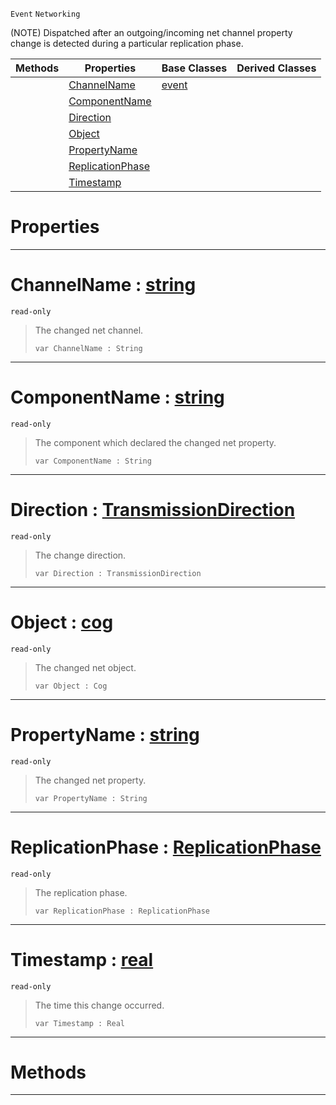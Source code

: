  `Event` `Networking`



(NOTE) Dispatched after an outgoing/incoming net channel property change is detected during a particular replication phase.

|Methods|Properties|Base Classes|Derived Classes|
|---|---|---|---|
| |[ ChannelName](https://plasmaengine.github.io/PlasmaDocs/Plasma1/C++/code_reference/class_reference/netchannelpropertychange.md#channelname-plasma-engine)|[event](https://plasmaengine.github.io/PlasmaDocs/Plasma1/C++/code_reference/class_reference/event.md)| |
| |[ ComponentName](https://plasmaengine.github.io/PlasmaDocs/Plasma1/C++/code_reference/class_reference/netchannelpropertychange.md#componentname-plasma-engin)| | |
| |[ Direction](https://plasmaengine.github.io/PlasmaDocs/Plasma1/C++/code_reference/class_reference/netchannelpropertychange.md#direction-plasma-engine-do)| | |
| |[ Object](https://plasmaengine.github.io/PlasmaDocs/Plasma1/C++/code_reference/class_reference/netchannelpropertychange.md#object-plasma-engine-docum)| | |
| |[ PropertyName](https://plasmaengine.github.io/PlasmaDocs/Plasma1/C++/code_reference/class_reference/netchannelpropertychange.md#propertyname-plasma-engine)| | |
| |[ ReplicationPhase](https://plasmaengine.github.io/PlasmaDocs/Plasma1/C++/code_reference/class_reference/netchannelpropertychange.md#replicationphase-plasma-en)| | |
| |[ Timestamp](https://plasmaengine.github.io/PlasmaDocs/Plasma1/C++/code_reference/class_reference/netchannelpropertychange.md#timestamp-plasma-engine-do)| | |


 #  Properties


---  
 #  ChannelName : [string](https://plasmaengine.github.io/PlasmaDocs/Plasma1/C++/code_reference/lightning_base_types/string.md)

 `read-only`

> The changed net channel.
> ``` lang=cpp, name=Lightning
> var ChannelName : String


---  
 #  ComponentName : [string](https://plasmaengine.github.io/PlasmaDocs/Plasma1/C++/code_reference/lightning_base_types/string.md)

 `read-only`

> The component which declared the changed net property.
> ``` lang=cpp, name=Lightning
> var ComponentName : String


---  
 #  Direction : [TransmissionDirection](https://plasmaengine.github.io/PlasmaDocs/Plasma1/C++/code_reference/enum_reference.md#transmissiondirection)

 `read-only`

> The change direction.
> ``` lang=cpp, name=Lightning
> var Direction : TransmissionDirection


---  
 #  Object : [cog](https://plasmaengine.github.io/PlasmaDocs/Plasma1/C++/code_reference/class_reference/cog.md)

 `read-only`

> The changed net object.
> ``` lang=cpp, name=Lightning
> var Object : Cog


---  
 #  PropertyName : [string](https://plasmaengine.github.io/PlasmaDocs/Plasma1/C++/code_reference/lightning_base_types/string.md)

 `read-only`

> The changed net property.
> ``` lang=cpp, name=Lightning
> var PropertyName : String


---  
 #  ReplicationPhase : [ReplicationPhase](https://plasmaengine.github.io/PlasmaDocs/Plasma1/C++/code_reference/enum_reference.md#replicationphase)

 `read-only`

> The replication phase.
> ``` lang=cpp, name=Lightning
> var ReplicationPhase : ReplicationPhase


---  
 #  Timestamp : [real](https://plasmaengine.github.io/PlasmaDocs/Plasma1/C++/code_reference/lightning_base_types/real.md)

 `read-only`

> The time this change occurred.
> ``` lang=cpp, name=Lightning
> var Timestamp : Real


---  
 #  Methods


---  
 

 